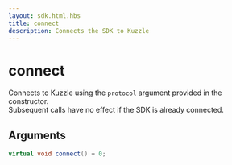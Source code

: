 ```yaml
---
layout: sdk.html.hbs
title: connect
description: Connects the SDK to Kuzzle
---
```


# connect

Connects to Kuzzle using the `protocol` argument provided in the constructor.  
Subsequent calls have no effect if the SDK is already connected.

## Arguments

```cpp
virtual void connect() = 0;
```



